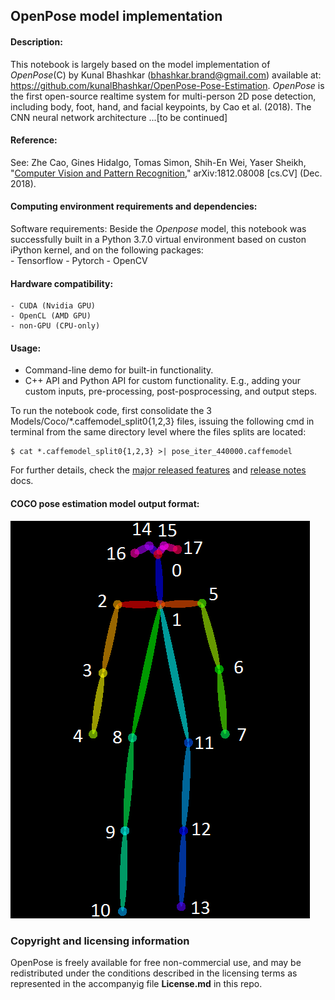 ## OpenPose model implementation

#### Description:

This notebook is largely based on the model implementation of _OpenPose_(C) by Kunal Bhashkar (<bhashkar.brand@gmail.com>) available at: https://github.com/kunalBhashkar/OpenPose-Pose-Estimation. _OpenPose_ is the first open-source realtime system for multi-person 2D pose detection, including body, foot, hand, and facial keypoints, by Cao et al. (2018). The CNN neural network architecture ...[to be continued]

#### Reference:
See: Zhe Cao, Gines Hidalgo, Tomas Simon, Shih-En Wei, Yaser Sheikh, "[Computer Vision and Pattern Recognition](https://arxiv.org/abs/1812.08008)," arXiv:1812.08008 [cs.CV] (Dec. 2018).

#### Computing environment requirements and dependencies:
Software requirements: Beside the _Openpose_ model, this notebook was successfully built in a Python 3.7.0 virtual environment based on custon iPython kernel, and on the following  packages:<BR>
    - Tensorflow
    - Pytorch
    - OpenCV

#### Hardware compatibility:
    - CUDA (Nvidia GPU)
    - OpenCL (AMD GPU)
    - non-GPU (CPU-only)

#### Usage:
- Command-line demo for built-in functionality.
- C++ API and Python API for custom functionality. E.g., adding your custom inputs, pre-processing, post-posprocessing, and output steps.

To run the notebook code, first consolidate the 3 Models/Coco/*.caffemodel_split0{1,2,3} files, issuing the following cmd in terminal from the same directory level where the files splits are located:

    $ cat *.caffemodel_split0{1,2,3} >| pose_iter_440000.caffemodel

For further details, check the [major released features](https://github.com/CMU-Perceptual-Computing-Lab/openpose/blob/master/doc/07_major_released_features.md) and [release notes](https://github.com/CMU-Perceptual-Computing-Lab/openpose/blob/master/doc/08_release_notes.md) docs.

#### COCO pose estimation model output format:
![COCO pose estimation model output format](coco_pose-estimate-model-ouput-format.png)


### Copyright and licensing information
OpenPose is freely available for free non-commercial use, and may be redistributed under the conditions described in the licensing terms as represented in the accompanyig file **License.md** in this repo.
